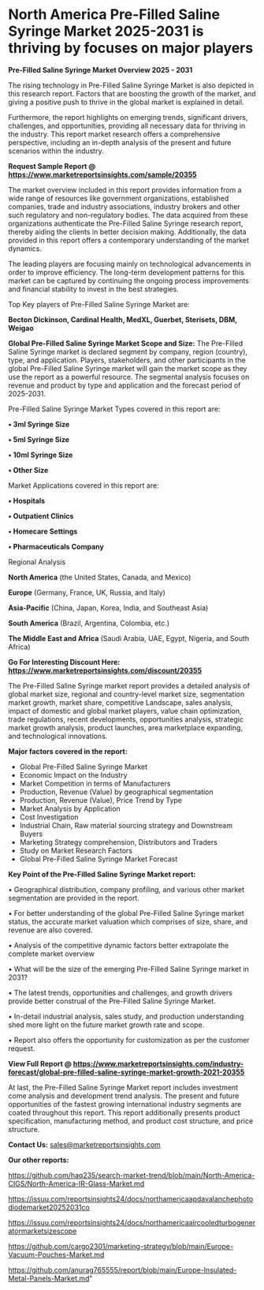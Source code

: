 # North America Pre-Filled Saline Syringe Market 2025-2031 is thriving by focuses on major players

<Strong> Pre-Filled Saline Syringe Market Overview 2025 - 2031</strong>

The rising technology in Pre-Filled Saline Syringe Market is also depicted in this research report. Factors that are boosting the growth of the market, and giving a positive push to thrive in the global market is explained in detail.

Furthermore, the report highlights on emerging trends, significant drivers, challenges, and opportunities, providing all necessary data for thriving in the industry. This report market research offers a comprehensive perspective, including an in-depth analysis of the present and future scenarios within the industry.

<strong>Request Sample Report @ <a href=https://www.marketreportsinsights.com/sample/20355>https://www.marketreportsinsights.com/sample/20355</a></strong>

The market overview included in this report provides information from a wide range of resources like government organizations, established companies, trade and industry associations, industry brokers and other such regulatory and non-regulatory bodies. The data acquired from these organizations authenticate the Pre-Filled Saline Syringe research report, thereby aiding the clients in better decision making. Additionally, the data provided in this report offers a contemporary understanding of the market dynamics.

The leading players are focusing mainly on technological advancements in order to improve efficiency. The long-term development patterns for this market can be captured by continuing the ongoing process improvements and financial stability to invest in the best strategies.

Top Key players of Pre-Filled Saline Syringe Market are:

<strong>Becton Dickinson, Cardinal Health, MedXL, Guerbet, Sterisets, DBM, Weigao</strong>

<strong><b>Global Pre-Filled Saline Syringe Market Scope and Size:</b></strong>
The Pre-Filled Saline Syringe market is declared segment by company, region (country), type, and application. Players, stakeholders, and other participants in the global Pre-Filled Saline Syringe market will gain the market scope as they use the report as a powerful resource. The segmental analysis focuses on revenue and product by type and application and the forecast period of 2025-2031.

Pre-Filled Saline Syringe Market Types covered in this report are:

<strong>• 3ml Syringe Size

• 5ml Syringe Size

• 10ml Syringe Size

• Other Size</strong>

Market Applications covered in this report are:

<strong>• Hospitals

• Outpatient Clinics

• Homecare Settings

• Pharmaceuticals Company</strong> 

Regional Analysis

<strong>North America</strong> (the United States, Canada, and Mexico)

<strong>Europe</strong> (Germany, France, UK, Russia, and Italy)

<strong>Asia-Pacific</strong> (China, Japan, Korea, India, and Southeast Asia)

<strong>South America</strong> (Brazil, Argentina, Colombia, etc.)

<strong>The Middle East and Africa</strong> (Saudi Arabia, UAE, Egypt, Nigeria, and South Africa)

<strong>Go For Interesting Discount Here: <a href=https://www.marketreportsinsights.com/discount/20355>https://www.marketreportsinsights.com/discount/20355</a></strong>

The Pre-Filled Saline Syringe market report provides a detailed analysis of global market size, regional and country-level market size, segmentation market growth, market share, competitive Landscape, sales analysis, impact of domestic and global market players, value chain optimization, trade regulations, recent developments, opportunities analysis, strategic market growth analysis, product launches, area marketplace expanding, and technological innovations.

<strong><b>Major factors covered in the report:</b></strong>
<ul>
  <li>Global Pre-Filled Saline Syringe Market </li>
  <li>Economic Impact on the Industry</li>
  <li>Market Competition in terms of Manufacturers</li>
  <li>Production, Revenue (Value) by geographical segmentation</li>
  <li>Production, Revenue (Value), Price Trend by Type</li>
  <li>Market Analysis by Application</li>
  <li>Cost Investigation</li>
  <li>Industrial Chain, Raw material sourcing strategy and Downstream Buyers</li>
  <li>Marketing Strategy comprehension, Distributors and Traders</li>
  <li>Study on Market Research Factors</li>
  <li>Global Pre-Filled Saline Syringe Market Forecast</li>
</ul>

<strong><b>Key Point of the Pre-Filled Saline Syringe Market report:</b></strong>

• Geographical distribution, company profiling, and various other market segmentation are provided in the report.

• For better understanding of the global Pre-Filled Saline Syringe market status, the accurate market valuation which comprises of size, share, and revenue are also covered.

• Analysis of the competitive dynamic factors better extrapolate the complete market overview

• What will be the size of the emerging Pre-Filled Saline Syringe market in 2031?

• The latest trends, opportunities and challenges, and growth drivers provide better construal of the Pre-Filled Saline Syringe Market.

• In-detail industrial analysis, sales study, and production understanding shed more light on the future market growth rate and scope.

• Report also offers the opportunity for customization as per the customer request.

<strong><b>View Full Report @ <a href=https://www.marketreportsinsights.com/industry-forecast/global-pre-filled-saline-syringe-market-growth-2021-20355>https://www.marketreportsinsights.com/industry-forecast/global-pre-filled-saline-syringe-market-growth-2021-20355</a></b></strong>


At last, the Pre-Filled Saline Syringe Market report includes investment come analysis and development trend analysis. The present and future opportunities of the fastest growing international industry segments are coated throughout this report. This report additionally presents product specification, manufacturing method, and product cost structure, and price structure.

<strong>Contact Us:</strong>
sales@marketreportsinsights.com

<strong>Our other reports:</strong>

<a href=https://github.com/haq235/search-market-trend/blob/main/North-America-CIGS/North-America-IR-Glass-Market.md>https://github.com/haq235/search-market-trend/blob/main/North-America-CIGS/North-America-IR-Glass-Market.md</a>

<a href=https://issuu.com/reportsinsights24/docs/northamericaapdavalanchephotodiodemarket20252031co>https://issuu.com/reportsinsights24/docs/northamericaapdavalanchephotodiodemarket20252031co</a>

<a href=https://issuu.com/reportsinsights24/docs/northamericaaircooledturbogeneratormarketsizescope>https://issuu.com/reportsinsights24/docs/northamericaaircooledturbogeneratormarketsizescope</a>

<a href=https://github.com/cargo2301/marketing-strategy/blob/main/Europe-Vacuum-Pouches-Market.md>https://github.com/cargo2301/marketing-strategy/blob/main/Europe-Vacuum-Pouches-Market.md</a>

<a href=https://github.com/anurag765555/report/blob/main/Europe-Insulated-Metal-Panels-Market.md>https://github.com/anurag765555/report/blob/main/Europe-Insulated-Metal-Panels-Market.md</a>"
